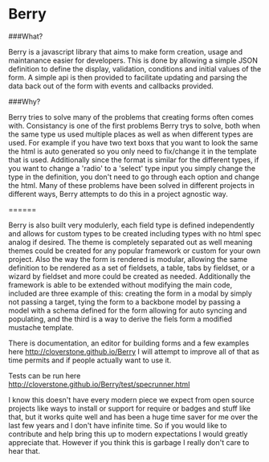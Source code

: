 Berry
======

###What?

Berry is a javascript library that aims to make form creation, usage and maintanance easier for developers. This is done by allowing a simple JSON definition to define the display, validation, conditions and initial values of the form. A simple api is then provided to facilitate updating and parsing the data back out of the form with events and callbacks provided.

###Why?

Berry tries to solve many of the problems that creating forms often comes with. Consistancy is one of the first problems Berry trys to solve, both when the same type us used multiple places as well as when different types are used. For example if you have two text boxs that you want to look the same the html is auto generated so you only need to fix/change it in the template that is used. Additionally since the format is similar for the different types, if you want to change a 'radio' to a 'select' type input you simply change the type in the definition, you don't need to go through each option and change the html. Many of these problems have been solved in different projects in different ways, Berry attempts to do this in a project agnostic way.

======

Berry is also built very modulerly, each field type is defined independently and allows for custom types to be created including types with no html spec analog if desired. The theme is completely separated out as well meaning themes could be created for any popular framework or custom for your own project. Also the way the form is rendered is modular, allowing the same definition to be rendered as a set of fieldsets, a table, tabs by fieldset, or a wizard by fieldset and more could be created as needed. Additionally the framework is able to be extended without modifying the main code, included are three example of this: creating the form in a modal by simply not passing a target, tying the form to a backbone model by passing a model with a schema defined for the form allowing for auto syncing and populating, and the third is a way to derive the fiels form a modified mustache template.


There is documentation, an editor for building forms and a few examples here http://cloverstone.github.io/Berry I will attempt to improve all of that as time permits and if people actually want to use it.

Tests can be run here http://cloverstone.github.io/Berry/test/specrunner.html

I know this doesn't have every modern piece we expect from open source projects like ways to install or support for require or badges and stuff like that, but it works quite well and has been a huge time saver for me over the last few years and I don't have infinite time. So if you would like to contribute and help bring this up to modern expectations I would greatly appreciate that. However if you think this is garbage I really don't care to hear that.